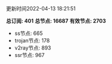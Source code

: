 更新时间2022-04-13 18:21:51

**总订阅: 401**
**总节点: 16687**
**有效节点: 2703**
- ss节点: 665
- trojan节点: 178
- v2ray节点: 893
- ssr节点: 967
